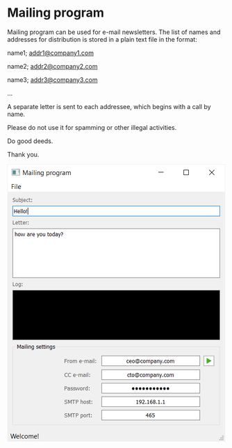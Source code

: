 # Mailing program
Mailing program can be used for e-mail newsletters.
The list of names and addresses for distribution is stored in a plain text file in the format:

name1; addr1@company1.com

name2; addr2@company2.com

name3; addr3@company3.com

...

A separate letter is sent to each addressee, which begins with a call by name.

Please do not use it for spamming or other illegal activities.

Do good deeds.

Thank you.

![Mailing program](mailing_program.png)
